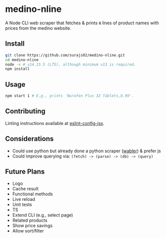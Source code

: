 # medino-nline

A Node CLI web scraper that fetches & prints `N` lines of product names with prices from the medino website.

## Install

```bash
git clone https://github.com/surajs02/medino-nline.git
cd medino-nline
node -v # v14.15.5 (LTS), although minimum v13 is required.
npm install
```

## Usage

```bash
npm start 1 # E.g., prints 'Nurofen Plus 32 Tablets,8.99'.
```

## Contributing

Linting instructions available at [eslint-config-jsx](https://www.npmjs.com/package/eslint-config-jsx).

## Considerations

- Could use python but already done a python scraper ([wabler](https://www.gosuraj.com/projects/wabler/)) & prefer js
- Could improve querying via: `(fetch) -> (parse) -> (db) -> (query)`

## Future Plans

- Logo
- Cache result
- Functional methods
- Live reload
- Unit tests
- TS
- Extend CLI (e.g., select page)
- Related products
- Show price savings
- Allow sort/filter

